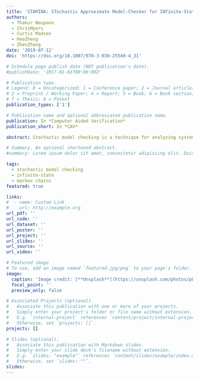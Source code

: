 ```yaml
---
title: 'STAMINA: STochastic Approximate Model-Checker for INfinite-State Analysis'
authors:
  - Thakur Neupane
  - ChrisMyers
  - Curtis Madsen
  - HaoZheng
  - ZhenZhang
date: '2019-07-12'
doi: 'https://doi.org/10.1007/978-3-030-25540-4_31'

# Schedule page publish date (NOT publication's date).
#publishDate: '2017-01-01T00:00:00Z'

# Publication type.
# Legend: 0 = Uncategorized; 1 = Conference paper; 2 = Journal article;
# 3 = Preprint / Working Paper; 4 = Report; 5 = Book; 6 = Book section;
# 7 = Thesis; 8 = Patent
publication_types: ['1']

# Publication name and optional abbreviated publication name.
publication: In *Computer Aided Verification*
publication_short: In *CAV*

abstract: Stochastic model checking is a technique for analyzing systems that possess probabilistic characteristics. However, its scalability is limited as probabilistic models of real-world applications typically have very large or infinite state space. This paper presents a new infinite state CTMC model checker, STAMINA, with improved scalability. It uses a novel state space approximation method to reduce large and possibly infinite state CTMC models to finite state representations that are amenable to existing stochastic model checkers. It is integrated with a new property-guided state expansion approach that improves the analysis accuracy. Demonstration of the tool on several benchmark examples shows promising results in terms of analysis efficiency and accuracy compared with a state-of-theart CTMC model checker that deploys a similar approximation method.

# Summary. An optional shortened abstract.
#summary: Lorem ipsum dolor sit amet, consectetur adipiscing elit. Duis posuere tellus ac convallis placerat. Proin tincidunt magna sed ex sollicitudin condimentum.

tags:
  - stochastic model checking
  - infinite-state
  - markov chains
featured: true

links:
#  - name: Custom Link
#    url: http://example.org
url_pdf: ''
url_code: ''
url_dataset: ''
url_poster: ''
url_project: ''
url_slides: ''
url_source: ''
url_video: ''

# Featured image
# To use, add an image named `featured.jpg/png` to your page's folder.
image:
  caption: 'Image credit: [**Unsplash**](https://unsplash.com/photos/pLCdAaMFLTE)'
  focal_point: ''
  preview_only: false

# Associated Projects (optional).
#   Associate this publication with one or more of your projects.
#   Simply enter your project's folder or file name without extension.
#   E.g. `internal-project` references `content/project/internal-project/index.md`.
#   Otherwise, set `projects: []`.
projects: []

# Slides (optional).
#   Associate this publication with Markdown slides.
#   Simply enter your slide deck's filename without extension.
#   E.g. `slides: "example"` references `content/slides/example/index.md`.
#   Otherwise, set `slides: ""`.
slides:
---
```

